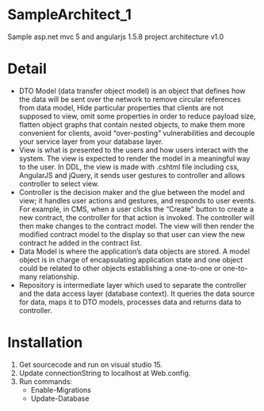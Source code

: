 # SampleArchitect_1
Sample asp.net mvc 5 and angularjs 1.5.8 project architecture v1.0

# Detail
   *	DTO Model (data transfer object model) is an object that defines how the data will be sent over the network to remove circular references from data model, Hide particular properties that clients are not supposed to view, omit some properties in order to reduce payload size, flatten object graphs that contain nested objects, to make them more convenient for clients, avoid “over-posting” vulnerabilities and decouple your service layer from your database layer.
   *	View is what is presented to the users and how users interact with the system. The view is expected to render the model in a meaningful way to the user. In DDL, the view is made with .cshtml file including css, AngularJS and jQuery, it sends user gestures to controller and allows controller to select view.
   *	Controller is the decision maker and the glue between the model and view; it handles user actions and gestures, and responds to user events. For example, in CMS, when a user clicks the “Create” button to create a new contract, the controller for that action is invoked. The controller will then make changes to the contract model. The view will then render the modified contract model to the display so that user can view the new contract he added in the contract list.
   *	Data Model is where the application’s data objects are stored. A model object is in charge of encapsulating application state and one object could be related to other objects establishing a one-to-one or one-to-many relationship. 
   *	Repository is intermediate layer which used to separate the controller and the data access layer (database context). It queries the data source for data, maps it to DTO models, processes data and returns data to controller.

# Installation
1. Get sourcecode and run on visual studio 15.
2. Update connectionString to localhost at Web.config. 
3. Run commands: 
    * Enable-Migrations
    * Update-Database
